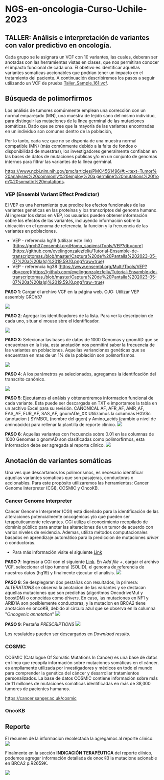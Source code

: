 # NGS-en-oncologia-Curso-Uchile-2023

##  TALLER: Análisis e interpretación de variantes con valor predictivo en oncología. 

Cada grupo se le asignará un VCF con 10 variantes, las cuales, deberan ser anotadas con las  herramientas vistas en clases, que nos permitiran conocer el impacto funcional de cada una.
El obetivo es identificar aquellas variantes somaticas accionables que podrian tener un impacto en el tratamiento del paciente. A continuación describiremos los pasos a seguir utilizando un VCF de prueba [Taller\_Sample\_161.vcf](https://github.com/Lab-Genomica-Funcional-Cancer/NGS-en-oncologia-Curso-Uchile-2023/blob/main/VCFs/Taller_Sample_161.vcf). 

## Búsqueda de polimorfirmos ##

Los análisis de tumores comúnmente emplean una corrección con un normal emparejado (MN), una muestra de tejido sano del mismo individuo, para distinguir las mutaciones de la línea germinal de las mutaciones somáticas. Dado que se cree que la mayoría de las variantes encontradas en un individuo son comunes dentro de la población,

Por lo tanto, cada vez que no se disponía de una muestra normal compatible (MN) (más comúnmente debido a la falta de fondos o disponibilidad de muestras), los investigadores generalmente confiaban en las bases de datos de mutaciones públicas y/o en un conjunto de genomas internos para filtrar las variantes de la línea germinal.

https://www.ncbi.nlm.nih.gov/pmc/articles/PMC4561496/#:~:text=Tumor%20analyses%20commonly%20employ%20a,germline%20mutations%20from%20somatic%20mutations.

### VEP (Ensembl Variant Effect Predictor) ###

El VEP es una herramienta que predice los efectos funcionales de las variantes genéticas en las proteínas y los transcriptos del genoma humano. Al ingresar los datos en VEP, los usuarios pueden obtener información sobre los efectos de las variantes, incluyendo información sobre la ubicación en el genoma de referencia, la función y la frecuencia de las variantes en poblaciones.

* VEP - referencia hg19 (utilizar este link)
[https://grch37.ensembl.org/Homo_sapiens/Tools/VEP?db=core](https://github.com/evelingonzalezfeliu/Tutorial-Ensamble-de-transcriptomas./blob/master/Captura%20de%20Pantalla%202023-05-07%20a%20la(s)%2019.59.10.png?raw=true)
* VEP - referencia hg38
[https://www.ensembl.org/Multi/Tools/VEP?db=core](https://github.com/evelingonzalezfeliu/Tutorial-Ensamble-de-transcriptomas./blob/master/Captura%20de%20Pantalla%202023-05-07%20a%20la(s)%2019.59.10.png?raw=true)

**PASO 1**: Cargar el archivo VCF en la página web. OJO: Utilizar VEP assembly GRCh37

![](https://github.com/evelingonzalezfeliu/Tutorial-Ensamble-de-transcriptomas./blob/master/Captura%20de%20Pantalla%202023-05-07%20a%20la(s)%2019.52.13.png?raw=true)

**PASO 2**: Agregar los identificadores de la lista. Para ver la descripcion de cada uno, situar el mouse sbre el identificador.

![](https://github.com/evelingonzalezfeliu/Tutorial-Ensamble-de-transcriptomas./blob/master/Captura%20de%20Pantalla%202023-05-07%20a%20la(s)%2019.52.51.png?raw=true)

**PASO 3**: Selecionar las bases de datos de 1000 Genomas y gnomAD que se encuentran en la lista, esta anotación nos permitirá saber la frecuencia de las variantes en poblaciones. Aquellas varianciones genéticas que se encuentran en mas de un 1% de la población son polimorfismos.

![](https://github.com/evelingonzalezfeliu/Tutorial-Ensamble-de-transcriptomas./blob/master/Captura%20de%20Pantalla%202023-05-07%20a%20la(s)%2019.53.17.png?raw=true)

**PASO 4**: A los parámetros ya selecionados, agregamos la identifcación del transcrito canónico. 

![](https://github.com/evelingonzalezfeliu/Tutorial-Ensamble-de-transcriptomas./blob/master/Captura%20de%20Pantalla%202023-05-07%20a%20la(s)%2019.59.10.png?raw=true)

**PASO 5**: Ejecutamos el análsis y obtenerdremos informacion funcional de cada variante. Esta puede ser descargada en TXT e importamos la tabla en un archivo Excel para su revisión. 
CANONICAL 
AF, AFR\_AF, AMR\_AF,	EAS\_AF, EUR\_AF, SAS\_AF, gnomADe\_XX
Utilizamos la columnas HGVSc (anotacion ) SYMBOL (nombre del ggen)  y Amino_acids (cambio a nivel de aminoácido) para rellenar la plantilla de reporte clínico.	
![](https://github.com/evelingonzalezfeliu/Tutorial-Ensamble-de-transcriptomas./blob/master/Captura%20de%20Pantalla%202023-05-07%20a%20la(s)%2022.12.40.png?raw=true)

**PASO 6**: Aquellas variantes con frecuencia sobre 0.01 en las columnas de 1000 Genomas o gnomAD son clasificadas como polimorfirmos, esta informacion debe ser agregada al reporte clínico.
![](https://github.com/evelingonzalezfeliu/Tutorial-Ensamble-de-transcriptomas./blob/master/Captura%20de%20Pantalla%202023-05-08%20a%20la(s)%2000.50.33.png?raw=true)

## Anotación de variantes somáticas ##

Una ves que descartamos los polimorismos, es necesario identificar aquqllas variantes somaticas que son pasajeras, conductoras o accionables. Para este propósito utilizaremos las herramientas: Cancer Genome Interpreter (CGI), COSMIC y OncoKB.

### Cancer Genome Interpreter ###

Cancer Genome Interpreter (CGI) está diseñado para la identificación de las alteraciones potencialmente oncogénicas y/o que pueden ser terapéuticamente relevantes. CGI utiliza el conocimiento recopilado de dominio público para anotar las alteraciones de un tumor de acuerdo con varios niveles de evidencia. Ademas, utiliza métodos computacionales basados en aprendizaje automático para la prediccion de mutaciones *driver* o conductoras.

* Para más información visite el siguiente [Link](https://www.cancergenomeinterpreter.org/faq)

**PASO 7**: Ingresar a CGI con el siguiente [Link](https://www.cancergenomeinterpreter.org/home). En *Add file +*, cargar el archivo VCF, seleccionar el tipo tumoral (SOLID), el genoma de referencia de nuestros datos (hg19) y finalmente ejecutar el análisis.
![](https://github.com/evelingonzalezfeliu/Tutorial-Ensamble-de-transcriptomas./blob/master/Captura%20de%20Pantalla%202023-05-07%20a%20la(s)%2022.28.05.png?raw=true)

**PASO 8**: Se desplegaran dos pestañas con resultados, la primera: *ALTERATIONS* se observa la anotacion de las variantes y se destacan aquellas mutaciones que son predichas (algoritmos OncodriveMut y boostDM) o conocidas como  *drivers*. En caso, las mutaciones en NF1 y ARID1A son posiblemente conductoras, y la mutacion en BRCA2 tiene anotacion en oncoKB, debido al circulo azul que se observa en la columna "*Oncogenic annotation*"
![](https://github.com/evelingonzalezfeliu/Tutorial-Ensamble-de-transcriptomas./blob/master/Captura%20de%20Pantalla%202023-05-08%20a%20la(s)%2001.31.27.png?raw=true)

**PASO 9**: Pestaña *PRESCRIPTIONS*
![](https://github.com/evelingonzalezfeliu/Tutorial-Ensamble-de-transcriptomas./blob/master/Captura%20de%20Pantalla%202023-05-08%20a%20la(s)%2012.33.25.png?raw=true)

 Los resulatdos pueden ser descargados en *Downlaod results*.
 
### COSMIC ###

COSMIC (Catalogue Of Somatic Mutations In Cancer) es una base de datos en línea que recopila información sobre mutaciones somáticas en el cáncer.  es ampliamente utilizada por investigadores y médicos en todo el mundo para comprender la genética del cáncer y desarrollar tratamientos personalizados. La base de datos COSMIC contiene información sobre más de 11 millones de mutaciones somáticas identificadas en más de 38,000 tumores de pacientes humanos.

https://cancer.sanger.ac.uk/cosmic

### OncoKB ###

## Reporte

El resumen de la informacion recolectada la agregamos al reporte clinico:
![](https://github.com/evelingonzalezfeliu/Tutorial-Ensamble-de-transcriptomas./blob/master/Captura%20de%20Pantalla%202023-05-08%20a%20la(s)%2015.41.25.png?raw=true)

Finalmente en la sección **INDICACIÓN TERAPÉUTICA** del reporte clínico, podemos agregar información detallada de onocKB la mutacione acionable en BRCA2 p.R2659K.

![](https://github.com/evelingonzalezfeliu/Tutorial-Ensamble-de-transcriptomas./blob/master/Captura%20de%20Pantalla%202023-05-08%20a%20la(s)%2015.16.41.png?raw=true)


[](https://www.oncokb.org/gene/BRCA2/R2659K)



